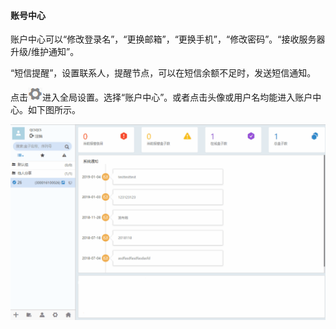 #### **账号中心**  

账户中心可以“修改登录名”，“更换邮箱”，“更换手机”，“修改密码”。“接收服务器升级/维护通知”。  

“短信提醒”，设置联系人，提醒节点，可以在短信余额不足时，发送短信通知。  

点击![确认](Images/Groupmanagement.png)进入全局设置。选择“账户中心”。或者点击头像或用户名均能进入账户中心。如下图所示。  

![添加盒子分组](Images/AccountCenter.gif)  
